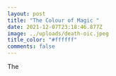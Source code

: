 ```yaml
---
layout: post
title: "The Colour of Magic "
date: 2021-12-07T23:18:46.877Z
image: ../uploads/death-oic.jpeg
title_color: "#ffffff"
comments: false
---
```

The